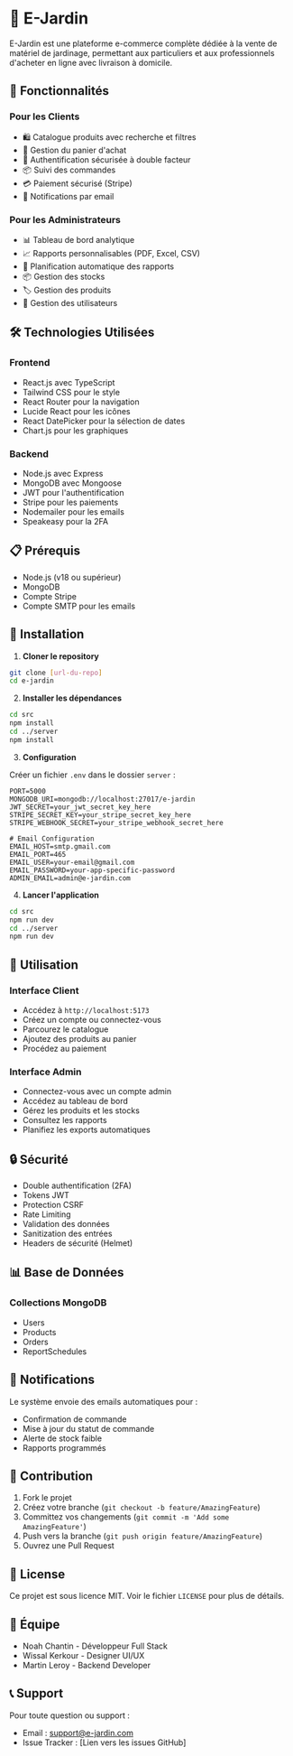 # 🌿 E-Jardin

E-Jardin est une plateforme e-commerce complète dédiée à la vente de matériel de jardinage, permettant aux particuliers et aux professionnels d'acheter en ligne avec livraison à domicile.

## 🚀 Fonctionnalités

### Pour les Clients
- 🛍️ Catalogue produits avec recherche et filtres
- 🛒 Gestion du panier d'achat
- 👤 Authentification sécurisée à double facteur
- 📦 Suivi des commandes
- 💳 Paiement sécurisé (Stripe)
- 📧 Notifications par email

### Pour les Administrateurs
- 📊 Tableau de bord analytique
- 📈 Rapports personnalisables (PDF, Excel, CSV)
- 📅 Planification automatique des rapports
- 📦 Gestion des stocks
- 🏷️ Gestion des produits
- 👥 Gestion des utilisateurs

## 🛠️ Technologies Utilisées

### Frontend
- React.js avec TypeScript
- Tailwind CSS pour le style
- React Router pour la navigation
- Lucide React pour les icônes
- React DatePicker pour la sélection de dates
- Chart.js pour les graphiques

### Backend
- Node.js avec Express
- MongoDB avec Mongoose
- JWT pour l'authentification
- Stripe pour les paiements
- Nodemailer pour les emails
- Speakeasy pour la 2FA

## 📋 Prérequis

- Node.js (v18 ou supérieur)
- MongoDB
- Compte Stripe
- Compte SMTP pour les emails

## 🚀 Installation

1. **Cloner le repository**
```bash
git clone [url-du-repo]
cd e-jardin
```

2. **Installer les dépendances**
```bash
cd src
npm install
cd ../server
npm install
```

3. **Configuration**

Créer un fichier `.env` dans le dossier `server` :
```env
PORT=5000
MONGODB_URI=mongodb://localhost:27017/e-jardin
JWT_SECRET=your_jwt_secret_key_here
STRIPE_SECRET_KEY=your_stripe_secret_key_here
STRIPE_WEBHOOK_SECRET=your_stripe_webhook_secret_here

# Email Configuration
EMAIL_HOST=smtp.gmail.com
EMAIL_PORT=465
EMAIL_USER=your-email@gmail.com
EMAIL_PASSWORD=your-app-specific-password
ADMIN_EMAIL=admin@e-jardin.com
```

4. **Lancer l'application**
```bash
cd src
npm run dev
cd ../server
npm run dev
```

## 📱 Utilisation

### Interface Client
- Accédez à `http://localhost:5173`
- Créez un compte ou connectez-vous
- Parcourez le catalogue
- Ajoutez des produits au panier
- Procédez au paiement

### Interface Admin
- Connectez-vous avec un compte admin
- Accédez au tableau de bord
- Gérez les produits et les stocks
- Consultez les rapports
- Planifiez les exports automatiques

## 🔒 Sécurité

- Double authentification (2FA)
- Tokens JWT
- Protection CSRF
- Rate Limiting
- Validation des données
- Sanitization des entrées
- Headers de sécurité (Helmet)

## 📊 Base de Données

### Collections MongoDB
- Users
- Products
- Orders
- ReportSchedules

## 📧 Notifications

Le système envoie des emails automatiques pour :
- Confirmation de commande
- Mise à jour du statut de commande
- Alerte de stock faible
- Rapports programmés

## 🤝 Contribution

1. Fork le projet
2. Créez votre branche (`git checkout -b feature/AmazingFeature`)
3. Committez vos changements (`git commit -m 'Add some AmazingFeature'`)
4. Push vers la branche (`git push origin feature/AmazingFeature`)
5. Ouvrez une Pull Request

## 📝 License

Ce projet est sous licence MIT. Voir le fichier `LICENSE` pour plus de détails.

## 👥 Équipe

- Noah Chantin - Développeur Full Stack
- Wissal Kerkour - Designer UI/UX
- Martin Leroy - Backend Developer

## 📞 Support

Pour toute question ou support :
- Email : support@e-jardin.com
- Issue Tracker : [Lien vers les issues GitHub]
